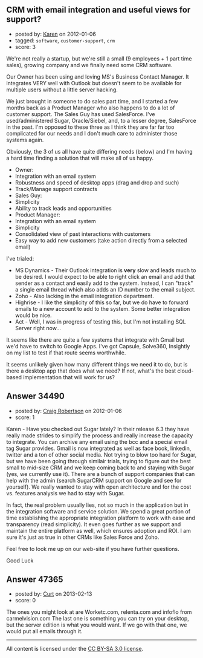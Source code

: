 ## CRM with email integration and useful views for support?

- posted by: [Karen](https://stackexchange.com/users/-1/15449-karen) on 2012-01-06
- tagged: `software`, `customer-support`, `crm`
- score: 3

We're not really a startup, but we're still a small (9 employees + 1 part time sales), growing company and we finally need some CRM software.

Our Owner has been using and loving MS's Business Contact Manager.  It integrates VERY well with Outlook but doesn't seem to be available for multiple users without a little server hacking.

We just brought in someone to do sales part time, and I started a few months back as a Product Manager who also happens to do a lot of customer support.  The Sales Guy has used SalesForce.
I've used/administered Sugar, Oracle/Siebel, and, to a lesser degree, SalesForce in the past.  I'm opposed to these three as I think they are far far too complicated for our needs and I don't much care to administer those systems again.

Obviously, the 3 of us all have quite differing needs (below) and I'm having a hard time finding a solution that will make all of us happy.

- Owner:
 - Integration with an email system
 - Robustness and speed of desktop apps (drag and drop and such)
 - Track/Manage support contracts
- Sales Guy:
 - Simplicity
 - Ability to track leads and opportunities
- Product Manager:
 - Integration with an email system
 - Simplicity
 - Consolidated view of past interactions with customers
 - Easy way to add new customers (take action directly from a selected email)


I've trialed:

 - MS Dynamics - Their Outlook integration is **very** slow and leads much to be desired.  I would expect to be able to right click an email and add that sender as a contact and easily add to the system. Instead, I can "track" a single email thread which also adds an ID number to the email subject.
 - Zoho - Also lacking in the email integration department.  
 - Highrise - I like the simplicity of this so far, but we do have to forward emails to a new account to add to the system.  Some better integration would be nice.
 - Act - Well, I was in progress of testing this, but I'm not installing SQL Server right now...

It seems like there are quite a few systems that integrate with Gmail but we'd have to switch to Google Apps. I've got Capsule, Solve360, Insightly on my list to test if that route seems worthwhile.  

It seems unlikely given how many different things we need it to do, but is there a desktop app that does what we need?  If not, what's the best cloud-based implementation that will work for us?


## Answer 34490

- posted by: [Craig Robertson](https://stackexchange.com/users/-1/9190-craig-robertson) on 2012-01-06
- score: 1

Karen - Have you checked out Sugar lately? In their release 6.3 they have really made strides to simplify the process and really increase the capacity to integrate. You can archive any email using the bcc and a special email tag Sugar provides. Gmail is now integrated as well as face book, linkedin, twitter and a ton of other social media. Not trying to blow too hard for Sugar, but we have been going through similair trials, trying to figure out the best small to mid-size CRM and we keep coming back to and staying with Sugar (yes, we currently use it). There are a bunch of support companies that can help with the admin (search SugarCRM support on Google and see for yourself). We really wanted to stay with open architecture and for the cost vs. features analysis we had to stay with Sugar. 

In fact, the real problem usually lies, not so much in the application but in the integration software and service solution. We spend a great portion of time establishing the appropriate integration platform to work with ease and transparency (read simplicity). It even goes further as we support and maintain the entire platform as well, which ensures adoption and ROI. I am sure it's just as true in other CRMs like Sales Force and Zoho.

Feel free to look me up on our web-site if you have further questions.

Good Luck


## Answer 47365

- posted by: [Curt](https://stackexchange.com/users/-1/23992-curt) on 2013-02-13
- score: 0

The ones you might look at are Worketc.com, relenta.com and infoflo from carmelvision.com
The last one is something you can try on your desktop, but the server edition is what you would want.  If we go with that one, we would put all emails through it.



---

All content is licensed under the [CC BY-SA 3.0 license](https://creativecommons.org/licenses/by-sa/3.0/).
